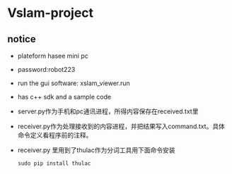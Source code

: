 # Vslam-project
## notice
*	plateform hasee mini pc
* 	password:robot223
* 	run the gui software: xslam_viewer.run
* 	has c++ sdk and a sample code
*	server.py作为手机和pc通讯进程，所得内容保存在received.txt里
*	receiver.py作为处理接收到的内容进程，并把结果写入command.txt。具体
	命令定义看程序前的注释。


* 	receiver.py 里用到了thulac作为分词工具用下面命令安装

    ```
	sudo pip install thulac
	```